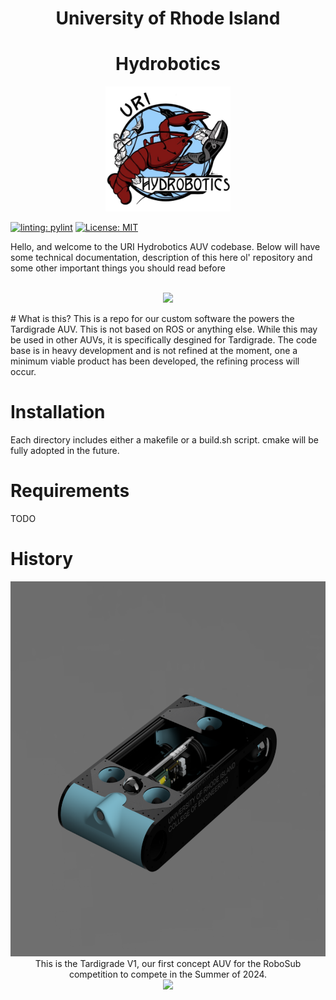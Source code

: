 <div align="center">
    <h1 align="center">University of Rhode Island</h1>
    <h1 align="center">Hydrobotics</h1>
</div>

<p align="center">
    <img src="img/hydro.jpg" width = 200 height = 200>
</p>

[![linting: pylint](https://img.shields.io/badge/linting-pylint-yellowgreen)](https://github.com/pylint-dev/pylint)
<a href="https://github.com/URI-Hydrobotics-Team/AUV/blob/main/LICENSE">
    <img alt="License: MIT" src="https://img.shields.io/badge/license-MIT-yellow.svg" target="_blank" />
</a>

<p>
    Hello, and welcome to the URI Hydrobotics AUV codebase. Below will have some technical documentation, description of this here ol' repository and some other important things you should read before 
</p>

<p align="center">
    <br>
    <a href="img/2024_sponsorsheet.pdf">
        <img src="https://img.shields.io/badge/Consider_Sponsoring_Us-8ac0e2?style=for-the-badge">
    </a>
</p>
# What is this?
This is a repo for our custom software the powers the Tardigrade AUV. This is not based on ROS or anything else. While this may be used in other AUVs, it is specifically desgined for Tardigrade. The code base is in heavy development and is not refined at the moment, one a minimum viable product has been developed, the refining process will occur.

# Installation
Each directory includes either a makefile or a build.sh script. cmake will be fully adopted in the future.
# Requirements
TODO
# History
<p align="center">
    <img src="img/tardigrade_render.png" width="600" height="600">
    <br>
    This is the Tardigrade V1, our first concept AUV for the RoboSub competition to compete in the Summer of 2024.
    <br>
    <a href="img/2024_tdr.pdf">
        <img src="https://img.shields.io/badge/Checkout_Our_Technical_Design_Report-8ac0e2?style=for-the-badge">
    </a>
</p>


[Sponsorship Button]: https://img.shields.io/badge/Consider_Sponsoring_Us-8ac0e2?style=for-the-badge
[TDR Button]: https://img.shields.io/badge/Checkout_Our_Technical_Design_Report-8ac0e2?style=for-the-badge
[TDR]: img/2024_tdr.pdf
[SponsorFile]: img/2024_sponsorsheet.pdf
[empty]: #
